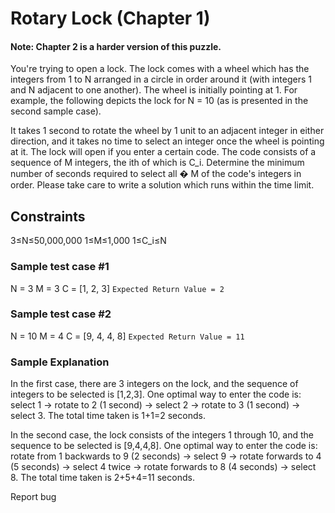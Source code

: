 # Rotary Lock (Chapter 1)

#### Note: Chapter 2 is a harder version of this puzzle.

You're trying to open a lock. The lock comes with a wheel which has the integers from
1 to N arranged in a circle in order around it (with integers 
1 and 
N adjacent to one another). The wheel is initially pointing at 1.
For example, the following depicts the lock for 
N = 10
(as is presented in the second sample case).

It takes 1 second to rotate the wheel by 1 unit to an adjacent integer in either direction, and it takes no time to select an integer once the wheel is pointing at it.
The lock will open if you enter a certain code. The code consists of a sequence of M integers, the ith of which is C_i. Determine the minimum number 
of seconds required to select all 
�
M of the code's integers in order.
Please take care to write a solution which runs within the time limit.

## Constraints
3≤N≤50,000,000
1≤M≤1,000
1≤C_i≤N

### Sample test case #1
N = 3
M = 3
C = [1, 2, 3]
`Expected Return Value = 2`

### Sample test case #2
N = 10
M = 4
C = [9, 4, 4, 8]
`Expected Return Value = 11`

### Sample Explanation

In the first case, there are 3 integers on the lock, and the sequence of 
integers to be selected is [1,2,3]. One optimal way to enter the code is: select 
1 → rotate to 2 (1 second) → select 2 → rotate to 3 (1 second) → select 
3. The total time taken is 1+1=2 seconds.

In the second case, the lock consists of the integers 
1 through 10, and the sequence to be selected is [9,4,4,8]. One optimal way to enter the code is: rotate from 
1 backwards to 9 (2 seconds) 
→ select 9 → rotate forwards to 
4 (5 seconds) → select 4 twice → rotate forwards to 
8 (4 seconds) → select 8. The total time taken is 2+5+4=11 seconds.

Report bug
